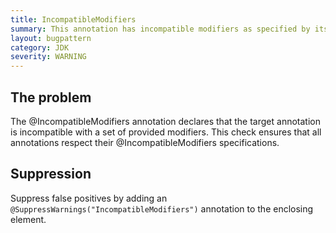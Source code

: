 ```yaml
---
title: IncompatibleModifiers
summary: This annotation has incompatible modifiers as specified by its @IncompatibleModifiers annotation
layout: bugpattern
category: JDK
severity: WARNING
---
```


<!--
*** AUTO-GENERATED, DO NOT MODIFY ***
To make changes, edit the @BugPattern annotation or the explanation in docs/bugpattern.
-->

## The problem
The @IncompatibleModifiers annotation declares that the target annotation is incompatible with a set of provided modifiers. This check ensures that all annotations respect their @IncompatibleModifiers specifications.

## Suppression
Suppress false positives by adding an `@SuppressWarnings("IncompatibleModifiers")` annotation to the enclosing element.

